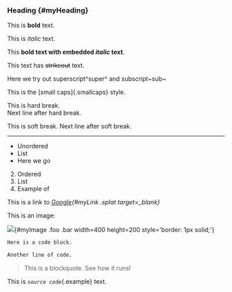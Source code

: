 ### Heading {#myHeading}

This is **bold** text. 

This is *italic* text.

This **bold text with embedded *italic* text**.

This text has ~~strikeout~~ text.

Here we try out superscript^super^ and subscript~sub~

This is the [small caps]{.smallcaps} style.

This is hard break.  
Next line after hard break.

This is soft break.
Next line after soft break.

***

- Unordered
- List
- Here we go

2. Ordered
3. List
4. Example of

This is a link to *[Google](https://www.google.com){#myLink .splat target=_blank}*

This is an image:

![](content/google.png){#myImage .foo .bar width=400 height=200 style='border: 1px solid;'}

``` {.r data-foo=400}
Here is a code block.

Another line of code.
```

> This is a blockquote. See how it runs!

This is *`source code`*{.example} text.
